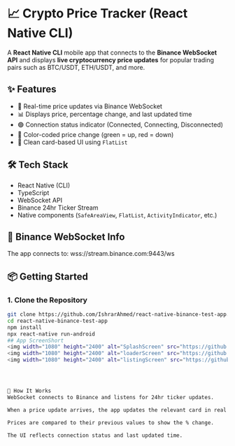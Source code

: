 # 📈 Crypto Price Tracker (React Native CLI)

A **React Native CLI** mobile app that connects to the **Binance WebSocket API** and displays **live cryptocurrency price updates** for popular trading pairs such as BTC/USDT, ETH/USDT, and more.

## ✨ Features

- 🔄 Real-time price updates via Binance WebSocket
- 📊 Displays price, percentage change, and last updated time
- 🟢 Connection status indicator (Connected, Connecting, Disconnected)
- 🎨 Color-coded price change (green = up, red = down)
- 📱 Clean card-based UI using `FlatList`

## 🛠️ Tech Stack

- React Native (CLI)
- TypeScript
- WebSocket API
- Binance 24hr Ticker Stream
- Native components (`SafeAreaView`, `FlatList`, `ActivityIndicator`, etc.)

## 🔌 Binance WebSocket Info

The app connects to: wss://stream.binance.com:9443/ws


## 📦 Getting Started

### 1. Clone the Repository

```bash
git clone https://github.com/IshrarAhmed/react-native-binance-test-app.git
cd react-native-binance-test-app
npm install
npx react-native run-android
## App ScreenShort
<img width="1080" height="2400" alt="SplashScreen" src="https://github.com/user-attachments/assets/c65d4fb2-3f75-49bf-889b-a45de8284e2b" />
<img width="1080" height="2400" alt="loaderScreen" src="https://github.com/user-attachments/assets/0b19f9fd-1341-418b-a4ce-43a5aef9ae60" />
<img width="1080" height="2400" alt="listingScreen" src="https://github.com/user-attachments/assets/675abafa-3937-4333-bd5c-3140fed42f10" />




🧠 How It Works
WebSocket connects to Binance and listens for 24hr ticker updates.

When a price update arrives, the app updates the relevant card in real time.

Prices are compared to their previous values to show the % change.

The UI reflects connection status and last updated time.
